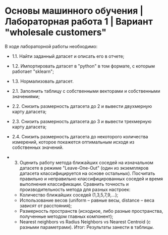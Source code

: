 # Основы машинного обучения | Лабораторная работа 1 | Вариант "wholesale customers"

В ходе лабораторной работы необходимо:
- 1.1. Найти заданный датасет и описать его в отчете;
- 1.2. Импортировать датасет в "python" в том формате, с которым работает "sklearn";
- 1.3. Нормализовать датасет.

- 2.1. Заполнить таблицу с собственными векторами и собственными значениями;
- 2.2. Снизить размерность датасета до 2 и вывести двухмерную карту датасета;
- 2.3. Снизить размерность датасета до 3 и вывести трехмерную карту датасета;
- 2.4. Снизить размерность датасета до некоторого количества измерений, которое покажется оптимальным исходя из собственных значений.

- 3.   Оценить работу метода ближайших соседей на изначальном датасете в режиме "Leave-One-Out" (один из экземпляров датасета классифицируется на основе остальных). Посчитать правильно и неправильно классифицированных соседей и время выполнения классификации. Сравнить точность и производительность метода для разных настроек:
    - Количество ближайших соседей (1,3,5,7,9,...);
    - Использование весов (uniform – равные весы, distance – веса зависят от расстояния);
    - Размерность пространств (исходное, либо разные пространства, полученные методом главных компонент);
    - Nearest neighbors vs Radius Neighbors vs Nearest Centroid (с разными параметрами).
Итог: Результаты занести в таблицы.
